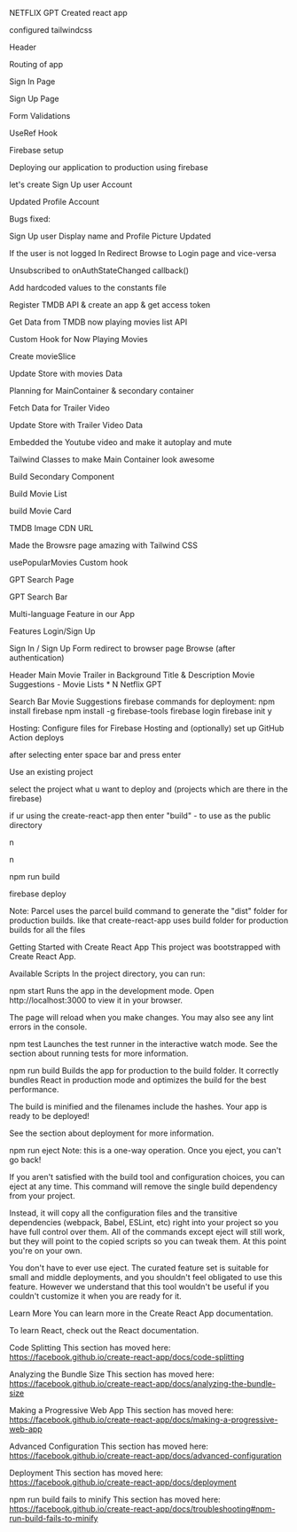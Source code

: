 NETFLIX GPT
Created react app

configured tailwindcss

Header

Routing of app

Sign In Page

Sign Up Page

Form Validations

UseRef Hook

Firebase setup

Deploying our application to production using firebase

let's create Sign Up user Account

Updated Profile Account

Bugs fixed:

Sign Up user Display name and Profile Picture Updated

If the user is not logged In Redirect Browse to Login page and vice-versa

Unsubscribed to onAuthStateChanged callback()

Add hardcoded values to the constants file

Register TMDB API & create an app & get access token

Get Data from TMDB now playing movies list API

Custom Hook for Now Playing Movies

Create movieSlice

Update Store with movies Data

Planning for MainContainer & secondary container

Fetch Data for Trailer Video

Update Store with Trailer Video Data

Embedded the Youtube video and make it autoplay and mute

Tailwind Classes to make Main Container look awesome

Build Secondary Component

Build Movie List

build Movie Card

TMDB Image CDN URL

Made the Browsre page amazing with Tailwind CSS

usePopularMovies Custom hook

GPT Search Page

GPT Search Bar

Multi-language Feature in our App

Features
Login/Sign Up

Sign In / Sign Up Form
redirect to browser page
Browse (after authentication)

Header
Main Movie
Trailer in Background
Title & Description
Movie Suggestions - Movie Lists * N
Netflix GPT

Search Bar
Movie Suggestions
firebase commands for deployment:
npm install firebase
npm install -g firebase-tools
firebase login
firebase init
y

Hosting: Configure files for Firebase Hosting and (optionally) set up GitHub Action deploys

after selecting enter space bar and press enter

Use an existing project

select the project what u want to deploy and (projects which are there in the firebase)

if ur using the create-react-app then enter "build" - to use as the public directory

n

n

npm run build

firebase deploy

Note: Parcel uses the parcel build command to generate the "dist" folder for production builds. like that create-react-app uses build folder for production builds for all the files

Getting Started with Create React App
This project was bootstrapped with Create React App.

Available Scripts
In the project directory, you can run:

npm start
Runs the app in the development mode.
Open http://localhost:3000 to view it in your browser.

The page will reload when you make changes.
You may also see any lint errors in the console.

npm test
Launches the test runner in the interactive watch mode.
See the section about running tests for more information.

npm run build
Builds the app for production to the build folder.
It correctly bundles React in production mode and optimizes the build for the best performance.

The build is minified and the filenames include the hashes.
Your app is ready to be deployed!

See the section about deployment for more information.

npm run eject
Note: this is a one-way operation. Once you eject, you can't go back!

If you aren't satisfied with the build tool and configuration choices, you can eject at any time. This command will remove the single build dependency from your project.

Instead, it will copy all the configuration files and the transitive dependencies (webpack, Babel, ESLint, etc) right into your project so you have full control over them. All of the commands except eject will still work, but they will point to the copied scripts so you can tweak them. At this point you're on your own.

You don't have to ever use eject. The curated feature set is suitable for small and middle deployments, and you shouldn't feel obligated to use this feature. However we understand that this tool wouldn't be useful if you couldn't customize it when you are ready for it.

Learn More
You can learn more in the Create React App documentation.

To learn React, check out the React documentation.

Code Splitting
This section has moved here: https://facebook.github.io/create-react-app/docs/code-splitting

Analyzing the Bundle Size
This section has moved here: https://facebook.github.io/create-react-app/docs/analyzing-the-bundle-size

Making a Progressive Web App
This section has moved here: https://facebook.github.io/create-react-app/docs/making-a-progressive-web-app

Advanced Configuration
This section has moved here: https://facebook.github.io/create-react-app/docs/advanced-configuration

Deployment
This section has moved here: https://facebook.github.io/create-react-app/docs/deployment

npm run build fails to minify
This section has moved here: https://facebook.github.io/create-react-app/docs/troubleshooting#npm-run-build-fails-to-minify
